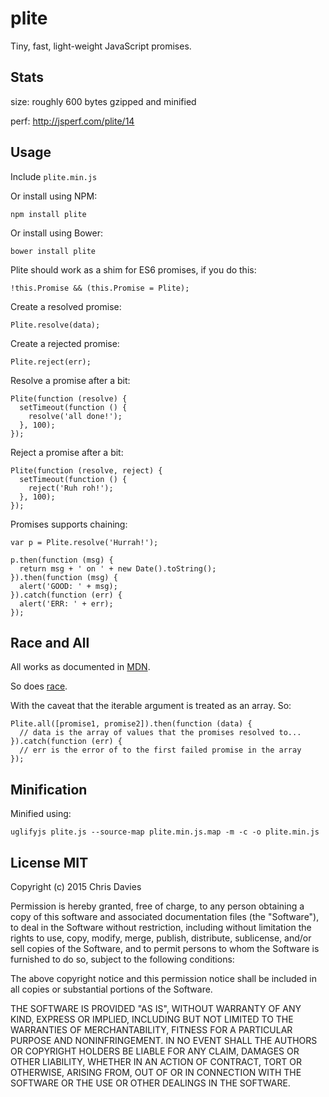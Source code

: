 # plite

Tiny, fast, light-weight JavaScript promises.

## Stats

size: roughly 600 bytes gzipped and minified

perf: http://jsperf.com/plite/14

## Usage

Include `plite.min.js`

Or install using NPM:

    npm install plite

Or install using Bower:

    bower install plite

Plite should work as a shim for ES6 promises, if you do this:

    !this.Promise && (this.Promise = Plite);

Create a resolved promise:

    Plite.resolve(data);

Create a rejected promise:

    Plite.reject(err);

Resolve a promise after a bit:

    Plite(function (resolve) {
      setTimeout(function () {
        resolve('all done!');
      }, 100);
    });

Reject a promise after a bit:

    Plite(function (resolve, reject) {
      setTimeout(function () {
        reject('Ruh roh!');
      }, 100);
    });

Promises supports chaining:

    var p = Plite.resolve('Hurrah!');

    p.then(function (msg) {
      return msg + ' on ' + new Date().toString();
    }).then(function (msg) {
      alert('GOOD: ' + msg);
    }).catch(function (err) {
      alert('ERR: ' + err);
    });

## Race and All

All works as documented in [MDN](https://developer.mozilla.org/en-US/docs/Web/JavaScript/Reference/Global_Objects/Promise/all).

So does [race](https://developer.mozilla.org/en-US/docs/Web/JavaScript/Reference/Global_Objects/Promise/race).

With the caveat that the iterable argument is treated as an array. So:

    Plite.all([promise1, promise2]).then(function (data) {
      // data is the array of values that the promises resolved to...
    }).catch(function (err) {
      // err is the error of to the first failed promise in the array
    });


## Minification

Minified using:

    uglifyjs plite.js --source-map plite.min.js.map -m -c -o plite.min.js

## License MIT

Copyright (c) 2015 Chris Davies

Permission is hereby granted, free of charge, to any person
obtaining a copy of this software and associated documentation
files (the "Software"), to deal in the Software without
restriction, including without limitation the rights to use,
copy, modify, merge, publish, distribute, sublicense, and/or sell
copies of the Software, and to permit persons to whom the
Software is furnished to do so, subject to the following
conditions:

The above copyright notice and this permission notice shall be
included in all copies or substantial portions of the Software.

THE SOFTWARE IS PROVIDED "AS IS", WITHOUT WARRANTY OF ANY KIND,
EXPRESS OR IMPLIED, INCLUDING BUT NOT LIMITED TO THE WARRANTIES
OF MERCHANTABILITY, FITNESS FOR A PARTICULAR PURPOSE AND
NONINFRINGEMENT. IN NO EVENT SHALL THE AUTHORS OR COPYRIGHT
HOLDERS BE LIABLE FOR ANY CLAIM, DAMAGES OR OTHER LIABILITY,
WHETHER IN AN ACTION OF CONTRACT, TORT OR OTHERWISE, ARISING
FROM, OUT OF OR IN CONNECTION WITH THE SOFTWARE OR THE USE OR
OTHER DEALINGS IN THE SOFTWARE.
